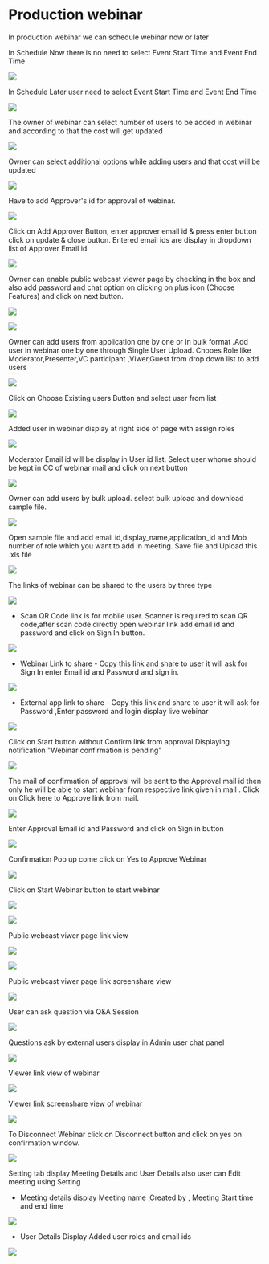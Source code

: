 # Production webinar

 In production webinar we can schedule webinar now or later

In Schedule Now there is no need to select Event Start Time and Event End Time

![](../.gitbook/assets/schedule_later.PNG)

In Schedule Later user need to select Event Start Time and Event End Time

![](../.gitbook/assets/image%20%2860%29.png)

The owner of webinar can select number of users to be added in webinar and according to that the cost will get updated

![](../.gitbook/assets/image%20%28198%29.png)

Owner can select additional options while adding users and that cost will be updated

![](../.gitbook/assets/image%20%2887%29.png)

Have to add Approver's id for approval of webinar. 

![](../.gitbook/assets/image%20%2875%29.png)

Click on Add Approver Button, enter approver email id & press enter button click on update & close button. Entered email ids are display in dropdown list of Approver Email id.

![](../.gitbook/assets/image%20%28204%29.png)

Owner can enable public webcast viewer page by checking in the box and also add password and chat option on clicking on plus icon \(Choose Features\) and click on next button.

![](../.gitbook/assets/image%20%2878%29.png)

![](../.gitbook/assets/image%20%28149%29.png)

Owner can add users from application one by one or in bulk format .Add user in webinar one by one through Single User Upload. Chooes Role like Moderator,Presenter,VC participant ,Viwer,Guest from drop down list to add users 

![](../.gitbook/assets/image%20%28186%29.png)

Click on Choose Existing users Button and select user from list 

![](../.gitbook/assets/image%20%28139%29.png)

Added user in webinar display at right side of page with assign roles

![](../.gitbook/assets/image%20%2888%29.png)

 Moderator Email id will be display in User id list. Select user whome should be kept in CC of webinar mail and click on next button

![](../.gitbook/assets/image%20%28203%29.png)

Owner can add users by bulk upload. select bulk upload and download sample file.

![](../.gitbook/assets/image%20%28128%29.png)

Open sample file and add email id,display\_name,application\_id and Mob number of role which you want to add in meeting. Save file and Upload this .xls file 

![](../.gitbook/assets/image%20%28214%29.png)

 The links of webinar can be shared to the users by three type

![](../.gitbook/assets/image%20%28245%29.png)

* Scan QR Code link is for mobile user. Scanner is required to scan QR code,after scan code directly open webinar link add email id and password and click on Sign In button.

![](../.gitbook/assets/image%20%28126%29.png)

* Webinar Link to share - Copy this link and share to user it will ask for Sign In enter Email id and Password and sign in.

![](../.gitbook/assets/image%20%28200%29.png)

* External app link to share - Copy this link and share to user it will ask for Password ,Enter password and login display live webinar

![](../.gitbook/assets/image%20%28122%29.png)

Click on Start button without Confirm link from approval Displaying notification "Webinar confirmation is pending"

![](../.gitbook/assets/image%20%2847%29.png)

The mail of confirmation of approval will be sent to the Approval mail id then only he will be able to start webinar from respective link given in mail . Click on Click here to Approve link from mail.

![](../.gitbook/assets/image%20%2882%29.png)

Enter Approval Email id and Password and click on Sign in button

![](../.gitbook/assets/image%20%284%29.png)

Confirmation Pop up come click on Yes to Approve Webinar

![](../.gitbook/assets/image%20%28164%29.png)

Click on Start Webinar button to start webinar

![](../.gitbook/assets/image%20%28239%29.png)

![](../.gitbook/assets/image%20%28159%29.png)

Public webcast viwer page link view

![](../.gitbook/assets/image%20%28103%29.png)

![](../.gitbook/assets/image%20%28158%29.png)

Public webcast viwer page link screenshare view

![](../.gitbook/assets/image%20%28145%29.png)

User can ask question via Q&A Session 

![](../.gitbook/assets/image%20%286%29.png)

Questions ask by external users display in Admin user chat panel

![](../.gitbook/assets/image%20%28169%29.png)

Viewer link view of webinar

![](../.gitbook/assets/image%20%2862%29.png)

Viewer link screenshare view of webinar

![](../.gitbook/assets/image%20%2827%29.png)

To Disconnect Webinar click on Disconnect button and click on yes on confirmation window.

![](../.gitbook/assets/image%20%28111%29.png)

Setting tab display Meeting Details and User Details also user can Edit meeting using Setting

* Meeting details display Meeting name ,Created by , Meeting Start time and end time

![](../.gitbook/assets/image%20%2820%29.png)

* User Details Display Added user roles and email ids 

![](../.gitbook/assets/image%20%2858%29.png)

